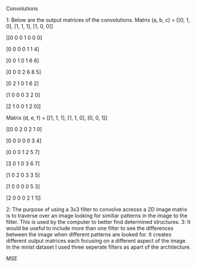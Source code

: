 Convolutions

1: Below are the output matrices of the convolutions. 
Matrix (a, b, c) = [[0, 1, 0], [1, 1, 1], [1, 0, 0]]

[[0 0 0 1 0 0 0]

 [0 0 0 0 1 1 4]
 
 [0 0 1 0 1 6 6]
 
 [0 0 0 2 6 8 5]
 
 [0 2 1 0 1 6 2]
 
 [1 0 0 0 3 2 0]
 
 [2 1 0 0 1 2 0]]
 
 Matrix (d, e, f) = [[1, 1, 1], [1, 1, 0], [0, 0, 1]]
 
 [[0 0 2 0 2 1 0]
 
  [0 0 0 0 0 3 4]
  
  [0 0 0 1 2 5 7]
  
  [3 0 1 0 3 6 7]
  
  [1 0 2 0 3 3 5]
  
  [1 0 0 0 0 5 3]
  
  [2 0 0 0 2 1 1]]


2: The purpose of using a 3x3 filter to convolve acreoss a 2D image matrix is to traverse over an image looking for similiar patterns in the image to the filter. This is used by the computer to better find determined structures.
3: It would be useful to include more than one filter to see the differences between the image when different patterns are looked for. It creates different output matrices each focusing on a different aspect of the image. In the mnist dataset I used three seperate filters as apart of the architecture. 


MSE
